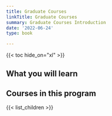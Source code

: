 ```yaml
---
title: Graduate Courses
linkTitle: Graduate Courses
summary: Graduate Courses Introduction
date: '2022-06-24'
type: book

---
```


{{< toc hide_on="xl" >}}

## What you will learn

## Courses in this program

{{< list_children >}}